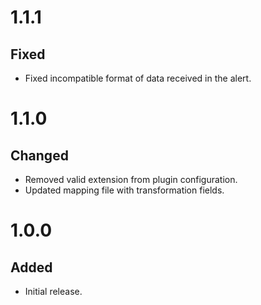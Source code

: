 # 1.1.1
## Fixed
- Fixed incompatible format of data received in the alert.

# 1.1.0
## Changed
- Removed valid extension from plugin configuration.
- Updated mapping file with transformation fields.

# 1.0.0
## Added
- Initial release.